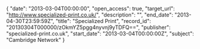 {
  "date": "2013-03-04T00:00:00", 
  "open_access": true, 
  "target_url": "http://www.specialized-print.co.uk/", 
  "description": "", 
  "end_date": "2013-04-30T23:59:59Z", 
  "title": "Specialized Print", 
  "record_id": "20130304T000000/zOkmYZ5pgg4nyvnj9yTDFQ==", 
  "publisher": "specialized-print.co.uk", 
  "start_date": "2013-03-04T00:00:00Z", 
  "subject": "Cambridge Network"
}

